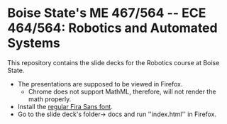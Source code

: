 # Boise State's ME 467/564 -- ECE 464/564: Robotics and Automated Systems

This repository contains the slide decks for the Robotics course at Boise State.

* The presentations are supposed to be viewed in Firefox.
  * Chrome does not support MathML, therefore, will not render the math properly.
* Install the [regular Fira Sans font](https://fonts.google.com/specimen/Fira+Sans).
* Go to the slide deck's folder-> docs and run ''index.html'' in Firefox.
